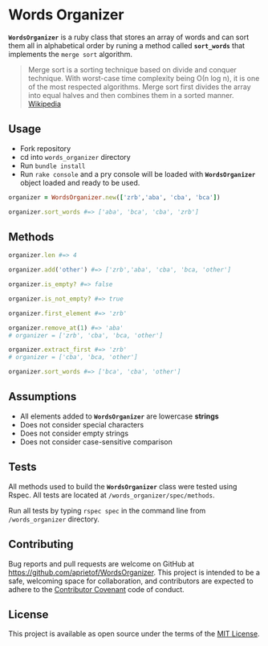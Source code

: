 # Words Organizer

**`WordsOrganizer`** is a ruby class that stores an array of words and can sort them all in alphabetical order by runing a method called **`sort_words`** that implements the `merge sort` algorithm.

>Merge sort is a sorting technique based on divide and conquer technique. With worst-case time complexity being Ο(n log n), it is one of the most respected algorithms. Merge sort first divides the array into equal halves and then combines them in a sorted manner. [Wikipedia](https://en.wikipedia.org)

## Usage

- Fork repository
- cd into `words_organizer` directory
- Run `bundle install`
- Run `rake console` and a pry console will be loaded with **`WordsOrganizer`** object loaded and ready to be used.

```ruby
organizer = WordsOrganizer.new(['zrb','aba', 'cba', 'bca'])

organizer.sort_words #=> ['aba', 'bca', 'cba', 'zrb']
```

## Methods

```ruby
organizer.len #=> 4

organizer.add('other') #=> ['zrb','aba', 'cba', 'bca, 'other']

organizer.is_empty? #=> false

organizer.is_not_empty? #=> true

organizer.first_element #=> 'zrb'

organizer.remove_at(1) #=> 'aba'
# organizer = ['zrb', 'cba', 'bca, 'other']

organizer.extract_first #=> 'zrb'  
# organizer = ['cba', 'bca, 'other']

organizer.sort_words #=> ['bca', 'cba', 'other']
```
## Assumptions

- All elements added to **`WordsOrganizer`** are lowercase **strings**
- Does not consider special characters
- Does not consider empty strings
- Does not consider case-sensitive comparison

## Tests

All methods used to build the **`WordsOrganizer`** class were tested using Rspec. All tests are located at `/words_organizer/spec/methods`.

Run all tests by typing `rspec spec` in the command line from `/words_organizer` directory.

## Contributing

Bug reports and pull requests are welcome on GitHub at https://github.com/aprietof/WordsOrganizer. This project is intended to be a safe, welcoming space for collaboration, and contributors are expected to adhere to the [Contributor Covenant](http://contributor-covenant.org) code of conduct.


## License

This project is available as open source under the terms of the [MIT License](http://opensource.org/licenses/MIT).
